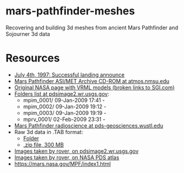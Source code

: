 # mars-pathfinder-meshes
Recovering and building 3d meshes from ancient Mars Pathfinder and Sojourner 3d data

# Resources
-  [July 4th, 1997: Successful landing announce](https://mars.nasa.gov/MPF/newspio/mpf/status/pf9707042.html)
-  [Mars Pathfinder ASI/MET Archive CD-ROM at atmos.nmsu.edu](https://atmos.nmsu.edu/PDS/data/mpam_0001/aareadme.htm)
-  [Original NASA page with VRML models (broken links to SGI.com)](https://mars.nasa.gov/MPF/vrml/pathvrml.html)
-  [Folders list at pdsimage2.wr.usgs.gov](https://pdsimage2.wr.usgs.gov/Missions/Mars_Pathfinder/):
    -  mpim_0001/                                         09-Jan-2009 17:41                   -
    -  mpim_0002/                                         09-Jan-2009 19:12                   -
    -  mpim_0003/                                         09-Jan-2009 19:19                   -
    -  mprv_0001/                                         02-Feb-2009 23:31                   -
-  [Mars Pathfinder radioscience at pds-geosciences.wustl.edu](https://pds-geosciences.wustl.edu/missions/mpf/radioscience.html)
-  Raw 3d data in .TAB format:
    -  [Folder](https://pds-geosciences.wustl.edu/mpf/mpfl-m-imp-5-3dposition-v1/)
    -  [.zip file, 300 MB](https://pds-geosciences.wustl.edu/mpf/mpfl-m-imp-5-3dposition-v1.zip)
-  [Images taken by rover, on pdsimage2.wr.usgs.gov](https://pdsimage2.wr.usgs.gov/Missions/Mars_Pathfinder/mprv_0001/browse/)
-  [Images taken by rover, on NASA PDS atlas](https://pds-imaging.jpl.nasa.gov/search/?fq=ATLAS_MISSION_NAME%3A%22mars%20pathfinder%22&fq=ATLAS_SPACECRAFT_NAME%3Asojourner&fq=ATLAS_INSTRUMENT_NAME%3Arvr&fq=-ATLAS_THUMBNAIL_URL%3Abrwsnotavail.jpg&q=*%3A*&start=24)
-  https://mars.nasa.gov/MPF/index1.html
